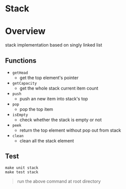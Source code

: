 # Stack

# Overview
stack implementation based on singly linked list

## Functions
+ `getHead`
    + get the top element's pointer
+ `getCapacity`
    + get the whole stack current item count
+ `push`
    + push an new item into stack's top
+ `pop`
    + pop the top item
+ `isEmpty`
    + check whether the stack is empty or not
+ `peek`
    + return the top element without pop out from stack
+ `clean`
    + clean all the stack element

## Test
```=1
make unit stack
make test stack
```

> run the above command at root directory
